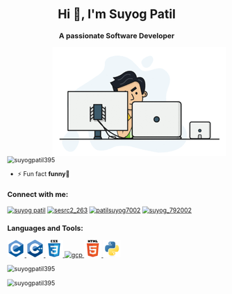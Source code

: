 <h1 align="center">Hi 👋, I'm Suyog Patil</h1>
<h3 align="center">A passionate Software Developer</h3>

<img align="right" alt="coding" width="400" src="https://raw.githubusercontent.com/rajpratyush/rajpratyush/master/me_1.gif">

<p align="left"> <img src="https://komarev.com/ghpvc/?username=suyogpatil395&label=Profile%20views&color=0e75b6&style=flat" alt="suyogpatil395" /> </p>

- ⚡ Fun fact **funny🤪**

<h3 align="left">Connect with me:</h3>
<p align="left">
<a href="https://linkedin.com/in/suyog patil" target="blank"><img align="center" src="https://raw.githubusercontent.com/rahuldkjain/github-profile-readme-generator/master/src/images/icons/Social/linked-in-alt.svg" alt="suyog patil" height="30" width="40" /></a>
<a href="https://www.codechef.com/users/sesrc2_263" target="blank"><img align="center" src="https://cdn.jsdelivr.net/npm/simple-icons@3.1.0/icons/codechef.svg" alt="sesrc2_263" height="30" width="40" /></a>
<a href="https://www.hackerrank.com/patilsuyog7002" target="blank"><img align="center" src="https://raw.githubusercontent.com/rahuldkjain/github-profile-readme-generator/master/src/images/icons/Social/hackerrank.svg" alt="patilsuyog7002" height="30" width="40" /></a>
<a href="https://www.leetcode.com/suyog_792002" target="blank"><img align="center" src="https://raw.githubusercontent.com/rahuldkjain/github-profile-readme-generator/master/src/images/icons/Social/leet-code.svg" alt="suyog_792002" height="30" width="40" /></a>
</p>

<h3 align="left">Languages and Tools:</h3>
<p align="left"> <a href="https://www.cprogramming.com/" target="_blank" rel="noreferrer"> <img src="https://raw.githubusercontent.com/devicons/devicon/master/icons/c/c-original.svg" alt="c" width="40" height="40"/> </a> <a href="https://www.w3schools.com/cpp/" target="_blank" rel="noreferrer"> <img src="https://raw.githubusercontent.com/devicons/devicon/master/icons/cplusplus/cplusplus-original.svg" alt="cplusplus" width="40" height="40"/> </a> <a href="https://www.w3schools.com/css/" target="_blank" rel="noreferrer"> <img src="https://raw.githubusercontent.com/devicons/devicon/master/icons/css3/css3-original-wordmark.svg" alt="css3" width="40" height="40"/> </a> <a href="https://cloud.google.com" target="_blank" rel="noreferrer"> <img src="https://www.vectorlogo.zone/logos/google_cloud/google_cloud-icon.svg" alt="gcp" width="40" height="40"/> </a> <a href="https://www.w3.org/html/" target="_blank" rel="noreferrer"> <img src="https://raw.githubusercontent.com/devicons/devicon/master/icons/html5/html5-original-wordmark.svg" alt="html5" width="40" height="40"/> </a> <a href="https://www.python.org" target="_blank" rel="noreferrer"> <img src="https://raw.githubusercontent.com/devicons/devicon/master/icons/python/python-original.svg" alt="python" width="40" height="40"/> </a> </p>

<p><img align="center" src="https://github-readme-stats.vercel.app/api/top-langs?username=suyogpatil395&show_icons=true&locale=en&layout=compact" alt="suyogpatil395" /></p>

<p><img align="center" src="https://github-readme-streak-stats.herokuapp.com/?user=suyogpatil395&" alt="suyogpatil395" /></p>
